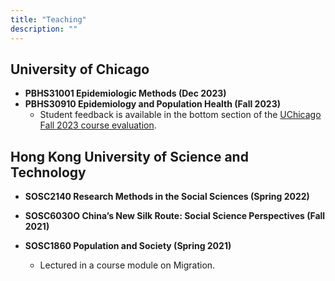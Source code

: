 ```yaml
---
title: "Teaching"
description: ""
---
```


## University of Chicago

* **PBHS31001 Epidemiologic Methods (Dec 2023)** <br>
* **PBHS30910 Epidemiology and Population Health (Fall 2023)** <br>
    - Student feedback is available in the bottom section of the [UChicago Fall 2023 course evaluation](https://drive.google.com/file/d/1IKdNo9KT28I44xwLyyFPvg9r3sIFpdL4/view).

## Hong Kong University of Science and Technology

* **SOSC2140 Research Methods in the Social Sciences (Spring 2022)** <br>
    
* **SOSC6030O China’s New Silk Route: Social Science Perspectives (Fall 2021)** <br>

* **SOSC1860 Population and Society (Spring 2021)** <br>
    - Lectured in a course module on Migration.
    
<!--
    • Analysed the association between cigarette smoking and the overall survival of multiple myeloma (a type of getriatric cancer) patients, resulting in a manuscript titled “<i>Pre-diagnostic Cigarette Smoking and Overall Survival in Newly Diagnosed Multiple Myeloma Patients</i>”. <br>
#    • Conducted an exploratory spatial analysis of county-level multiple myeloma incidence rates across the U.S. to generate etiologic hypotheses, resulting in a manuscript titled “<i>Geospatial Analysis of Population-based Multiple Myeloma (MM) Incidence in the United States</i>”. <br>
#    • Collaborated with a colleague to analyse the association between overall survival in multiple myeloma patients, 5hmC signatures in cell-free DNA, and chromosomal abnormalities, resulting in two conference abstracts “<i>Population-specific 5-hydroxymethylcytosine Signatures in Circulating Cell-free DNA and Overall Survival Among Blacks and Whites with Multiple Myeloma</i>” and “<i>Population Differences in the Associations Between Chromosomal Abnormalities and Overall Survival Among Blacks and Whites with Multiple Myeloma</i>”. <br>
#    • Designed a follow-up survey using validated instruments to assess quality of life, depression, anxiety, social support, financial burden, intention to seek complementary and alternative medicine, spirituality, and religiosity in a cohort of multiple myeloma patients. <br>